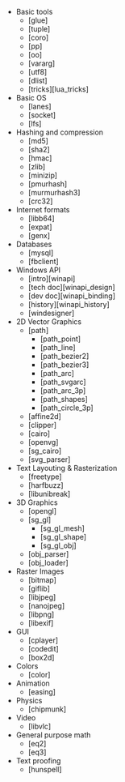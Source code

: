   * Basic tools
    * [glue]
    * [tuple]
    * [coro]
    * [pp]
    * [oo]
    * [vararg]
    * [utf8]
    * [dlist]
    * [tricks][lua_tricks]
  * Basic OS
    * [lanes]
    * [socket]
    * [lfs]
  * Hashing and compression
    * [md5]
    * [sha2]
    * [hmac]
    * [zlib]
    * [minizip]
    * [pmurhash]
    * [murmurhash3]
    * [crc32]
  * Internet formats
    * [libb64]
    * [expat]
    * [genx]
  * Databases
    * [mysql]
    * [fbclient]
  * Windows API
    * [intro][winapi]
    * [tech doc][winapi_design]
    * [dev doc][winapi_binding]
    * [history][winapi_history]
    * [windesigner]
  * 2D Vector Graphics
    * [path]
      * [path_point]
      * [path_line]
      * [path_bezier2]
      * [path_bezier3]
      * [path_arc]
      * [path_svgarc]
      * [path_arc_3p]
      * [path_shapes]
      * [path_circle_3p]
    * [affine2d]
    * [clipper]
    * [cairo]
    * [openvg]
    * [sg_cairo]
    * [svg_parser]
  * Text Layouting & Rasterization
    * [freetype]
    * [harfbuzz]
    * [libunibreak]
  * 3D Graphics
    * [opengl]
    * [sg_gl]
      * [sg_gl_mesh]
      * [sg_gl_shape]
      * [sg_gl_obj]
    * [obj_parser]
    * [obj_loader]
  * Raster Images
    * [bitmap]
    * [giflib]
    * [libjpeg]
    * [nanojpeg]
    * [libpng]
    * [libexif]
  * GUI
    * [cplayer]
    * [codedit]
    * [box2d]
  * Colors
    * [color]
  * Animation
    * [easing]
  * Physics
    * [chipmunk]
  * Video
    * [libvlc]
  * General purpose math
    * [eq2]
    * [eq3]
  * Text proofing
    * [hunspell]

